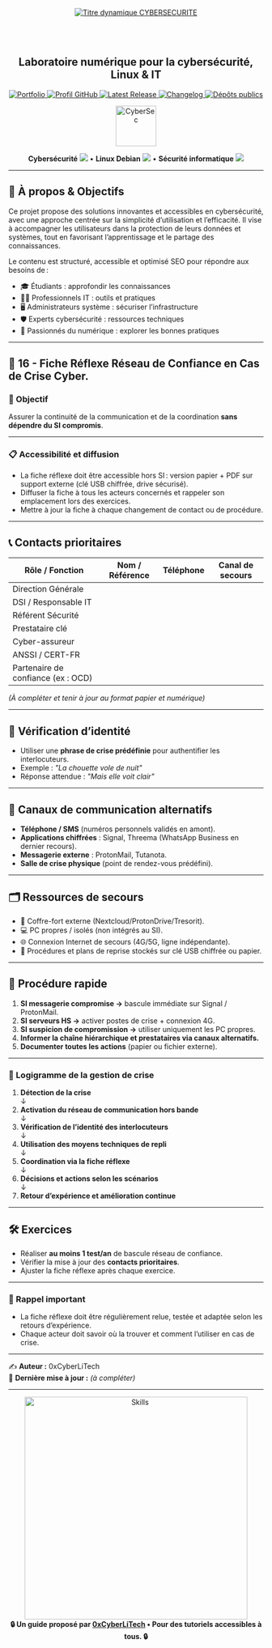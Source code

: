 <div align="center">

  <br></br>
  
  <a href="https://github.com/0xCyberLiTech">
  <img src="https://readme-typing-svg.herokuapp.com?font=JetBrains+Mono&size=50&duration=6000&pause=1000000000&color=FF0048&center=true&vCenter=true&width=1100&lines=%3ECYBERSECURITE_" alt="Titre dynamique CYBERSECURITE" />
  </a>
  
  <br></br>

  <h2>Laboratoire numérique pour la cybersécurité, Linux & IT</h2>
  
  <p align="center">
      <a href="https://0xcyberlitech.github.io/">
        <img src="https://img.shields.io/badge/Portfolio-0xCyberLiTech-181717?logo=github&style=flat-square" alt="Portfolio" />
      </a>
      <a href="https://github.com/0xCyberLiTech">
        <img src="https://img.shields.io/badge/Profil-GitHub-181717?logo=github&style=flat-square" alt="Profil GitHub" />
      </a>
      <a href="https://github.com/0xCyberLiTech/Cybersecurite/releases/latest">
        <img src="https://img.shields.io/github/v/release/0xCyberLiTech/Cybersecurite?label=version" alt="Latest Release" />
      </a>
      <a href="https://github.com/0xCyberLiTech/Cybersecurite/blob/main/CHANGELOG.md">
        <img src="https://img.shields.io/badge/📄%20CHANGELOG-Cybersecurite-blue" alt="Changelog" />
      </a>
      <a href="https://github.com/0xCyberLiTech?tab=repositories">
        <img src="https://img.shields.io/badge/Dépôts-publics-blue?style=flat-square" alt="Dépôts publics" />
      </a>
  </p>

</div>

<!-- Optimisation SEO : mots-clés cybersécurité, sécurité informatique, Linux, Debian, administration système, réseau, IT, cryptographie, open source, pare-feu, proxy, reverse proxy, DNS, SSH, Docker, OpenVAS, SIEM, EDR, XDR, SOAR, pentest, forensic, logs, tutoriels, guides, formation, expertise, supervision, ressources techniques, étudiants, professionnels, passionnés, bonnes pratiques, protection des données, analyse de risques, cyberattaque, défense, conformité, audit, gestion de crise, sensibilisation, monitoring, cloud, virtualisation, DevSecOps. -->

<div align="center">
  <img src="https://img.icons8.com/fluency/96/000000/cyber-security.png" alt="CyberSec" width="80"/>
</div>

<div align="center">
  <p>
    <strong>Cybersécurité</strong> <img src="https://img.icons8.com/color/24/000000/lock--v1.png"/> • <strong>Linux Debian</strong> <img src="https://img.icons8.com/color/24/000000/linux.png"/> • <strong>Sécurité informatique</strong> <img src="https://img.icons8.com/color/24/000000/shield-security.png"/>
  </p>
</div>

---

## 🚀 À propos & Objectifs

Ce projet propose des solutions innovantes et accessibles en cybersécurité, avec une approche centrée sur la simplicité d’utilisation et l’efficacité. Il vise à accompagner les utilisateurs dans la protection de leurs données et systèmes, tout en favorisant l’apprentissage et le partage des connaissances.

Le contenu est structuré, accessible et optimisé SEO pour répondre aux besoins de :
- 🎓 Étudiants : approfondir les connaissances
- 👨‍💻 Professionnels IT : outils et pratiques
- 🖥️ Administrateurs système : sécuriser l’infrastructure
- 🛡️ Experts cybersécurité : ressources techniques
- 🚀 Passionnés du numérique : explorer les bonnes pratiques

---

## 🧭 16 - **Fiche Réflexe Réseau de Confiance en Cas de Crise Cyber**.
### 📌 Objectif
Assurer la continuité de la communication et de la coordination **sans dépendre du SI compromis**.

---

### 📋 Accessibilité et diffusion
- La fiche réflexe doit être accessible hors SI : version papier + PDF sur support externe (clé USB chiffrée, drive sécurisé).
- Diffuser la fiche à tous les acteurs concernés et rappeler son emplacement lors des exercices.
- Mettre à jour la fiche à chaque changement de contact ou de procédure.

---

## 📞 Contacts prioritaires

| Rôle / Fonction                    | Nom / Référence       | Téléphone        | Canal de secours |
|------------------------------------|-----------------------|------------------|------------------|
| Direction Générale                 |                       |                  |                  |
| DSI / Responsable IT               |                       |                  |                  |
| Référent Sécurité                  |                       |                  |                  |
| Prestataire clé                    |                       |                  |                  |
| Cyber-assureur                     |                       |                  |                  |
| ANSSI / CERT-FR                    |                       |                  |                  |
| Partenaire de confiance (ex : OCD) |                       |                  |                  |

*(À compléter et tenir à jour au format papier et numérique)*

---

## 🔑 Vérification d’identité
- Utiliser une **phrase de crise prédéfinie** pour authentifier les interlocuteurs.  
- Exemple : *"La chouette vole de nuit"*  
- Réponse attendue : *"Mais elle voit clair"*  

---

## 📡 Canaux de communication alternatifs
- **Téléphone / SMS** (numéros personnels validés en amont).  
- **Applications chiffrées** : Signal, Threema (WhatsApp Business en dernier recours).  
- **Messagerie externe** : ProtonMail, Tutanota.  
- **Salle de crise physique** (point de rendez-vous prédéfini).  

---

## 🗂️ Ressources de secours
- 📂 Coffre-fort externe (Nextcloud/ProtonDrive/Tresorit).  
- 💻 PC propres / isolés (non intégrés au SI).  
- 🌐 Connexion Internet de secours (4G/5G, ligne indépendante).  
- 📑 Procédures et plans de reprise stockés sur clé USB chiffrée ou papier.  

---

## 🚦 Procédure rapide

1. **SI messagerie compromise →** bascule immédiate sur Signal / ProtonMail.  
2. **SI serveurs HS →** activer postes de crise + connexion 4G.  
3. **SI suspicion de compromission →** utiliser uniquement les PC propres.  
4. **Informer la chaîne hiérarchique et prestataires via canaux alternatifs.**  
5. **Documenter toutes les actions** (papier ou fichier externe).  

---

### 🔄 Logigramme de la gestion de crise

1. **Détection de la crise**  
  ↓  
2. **Activation du réseau de communication hors bande**  
  ↓  
3. **Vérification de l’identité des interlocuteurs**  
  ↓  
4. **Utilisation des moyens techniques de repli**  
  ↓  
5. **Coordination via la fiche réflexe**  
  ↓  
6. **Décisions et actions selon les scénarios**  
  ↓  
7. **Retour d’expérience et amélioration continue**

---

## 🛠️ Exercices
- Réaliser **au moins 1 test/an** de bascule réseau de confiance.  
- Vérifier la mise à jour des **contacts prioritaires**.  
- Ajuster la fiche réflexe après chaque exercice.  

---

### 📢 Rappel important
- La fiche réflexe doit être régulièrement relue, testée et adaptée selon les retours d’expérience.
- Chaque acteur doit savoir où la trouver et comment l’utiliser en cas de crise.

---

✍️ **Auteur :** 0xCyberLiTech  
📅 **Dernière mise à jour :** _(à compléter)_  

---

<div align="center">
  <a href="https://github.com/0xCyberLiTech" target="_blank" rel="noopener">
    <img src="https://skillicons.dev/icons?i=linux,debian,bash,docker,nginx,git,vim,python,markdown" alt="Skills" width="440">
  </a>
</div>

<div align="center">
  <b>🔒 Un guide proposé par <a href="https://github.com/0xCyberLiTech">0xCyberLiTech</a> • Pour des tutoriels accessibles à tous. 🔒</b>
</div>
